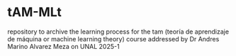 # tAM-MLt
repository to archive the learning process for the tam (teoría de aprendizaje de máquina or machine learning theory) course addressed by Dr Andres Marino Alvarez Meza on UNAL 2025-1
